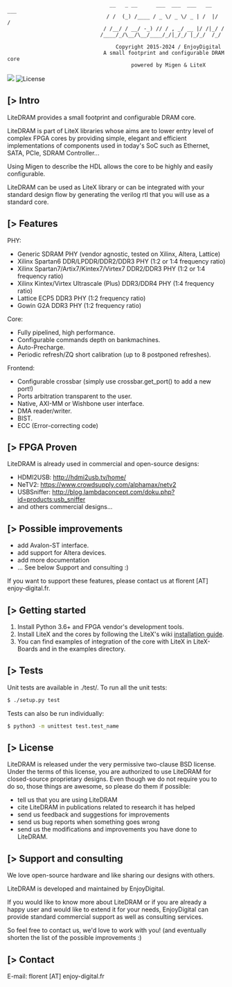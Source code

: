 ```
                                 __   _ __      ___  ___  ___   __  ___
                                / /  (_) /____ / _ \/ _ \/ _ | /  |/  /
                               / /__/ / __/ -_) // / , _/ __ |/ /|_/ /
                              /____/_/\__/\__/____/_/|_/_/ |_/_/  /_/

                                   Copyright 2015-2024 / EnjoyDigital
                               A small footprint and configurable DRAM core
                                        powered by Migen & LiteX
```

[![](https://github.com/enjoy-digital/litedram/workflows/ci/badge.svg)](https://github.com/enjoy-digital/litedram/actions) ![License](https://img.shields.io/badge/License-BSD%202--Clause-orange.svg)


[> Intro
--------
LiteDRAM provides a small footprint and configurable DRAM core.

LiteDRAM is part of LiteX libraries whose aims are to lower entry level of
complex FPGA cores by providing simple, elegant and efficient implementations
of components used in today's SoC such as Ethernet, SATA, PCIe, SDRAM Controller...

Using Migen to describe the HDL allows the core to be highly and easily configurable.

LiteDRAM can be used as LiteX library or can be integrated with your standard
design flow by generating the verilog rtl that you will use as a standard core.

[> Features
-----------
PHY:
  - Generic SDRAM PHY (vendor agnostic, tested on Xilinx, Altera, Lattice)
  - Xilinx Spartan6 DDR/LPDDR/DDR2/DDR3 PHY (1:2 or 1:4 frequency ratio)
  - Xilinx Spartan7/Artix7/Kintex7/Virtex7 DDR2/DDR3 PHY (1:2 or 1:4 frequency ratio)
  - Xilinx Kintex/Virtex Ultrascale (Plus) DDR3/DDR4 PHY (1:4 frequency ratio)
  - Lattice ECP5 DDR3 PHY (1:2 frequency ratio)
  - Gowin G2A DDR3 PHY (1:2 frequency ratio)

Core:
  - Fully pipelined, high performance.
  - Configurable commands depth on bankmachines.
  - Auto-Precharge.
  - Periodic refresh/ZQ short calibration (up to 8 postponed refreshes).

Frontend:
  - Configurable crossbar (simply use crossbar.get_port() to add a new port!)
  - Ports arbitration transparent to the user.
  - Native, AXI-MM or Wishbone user interface.
  - DMA reader/writer.
  - BIST.
  - ECC (Error-correcting code)

[> FPGA Proven
---------------
LiteDRAM is already used in commercial and open-source designs:
- HDMI2USB: http://hdmi2usb.tv/home/
- NeTV2: https://www.crowdsupply.com/alphamax/netv2
- USBSniffer: http://blog.lambdaconcept.com/doku.php?id=products:usb_sniffer
- and others commercial designs...

[> Possible improvements
------------------------
- add Avalon-ST interface.
- add support for Altera devices.
- add more documentation
- ... See below Support and consulting :)

If you want to support these features, please contact us at florent [AT]
enjoy-digital.fr.

[> Getting started
------------------
1. Install Python 3.6+ and FPGA vendor's development tools.
2. Install LiteX and the cores by following the LiteX's wiki [installation guide](https://github.com/enjoy-digital/litex/wiki/Installation).
3. You can find examples of integration of the core with LiteX in LiteX-Boards and in the examples directory.

[> Tests
--------
Unit tests are available in ./test/.
To run all the unit tests:
```sh
$ ./setup.py test
```

Tests can also be run individually:
```sh
$ python3 -m unittest test.test_name
```

[> License
----------
LiteDRAM is released under the very permissive two-clause BSD license. Under
the terms of this license, you are authorized to use LiteDRAM for closed-source
proprietary designs.
Even though we do not require you to do so, those things are awesome, so please
do them if possible:
 - tell us that you are using LiteDRAM
 - cite LiteDRAM in publications related to research it has helped
 - send us feedback and suggestions for improvements
 - send us bug reports when something goes wrong
 - send us the modifications and improvements you have done to LiteDRAM.

[> Support and consulting
-------------------------
We love open-source hardware and like sharing our designs with others.

LiteDRAM is developed and maintained by EnjoyDigital.

If you would like to know more about LiteDRAM or if you are already a happy
user and would like to extend it for your needs, EnjoyDigital can provide standard
commercial support as well as consulting services.

So feel free to contact us, we'd love to work with you! (and eventually shorten
the list of the possible improvements :)

[> Contact
----------
E-mail: florent [AT] enjoy-digital.fr